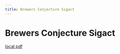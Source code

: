 ```yaml
---
title: Brewers Conjecture Sigact
---
```


# Brewers Conjecture Sigact

[local pdf](../../../pdfs/brewers-conjecture-sigact.pdf)
